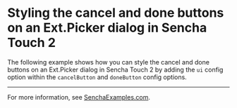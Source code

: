 # Styling the cancel and done buttons on an Ext.Picker dialog in Sencha Touch 2 #

The following example shows how you can style the cancel and done buttons on an Ext.Picker dialog in Sencha Touch 2 by adding the `ui` config option within the `cancelButton` and `doneButton` config options.

---

For more information, see [SenchaExamples.com]().

